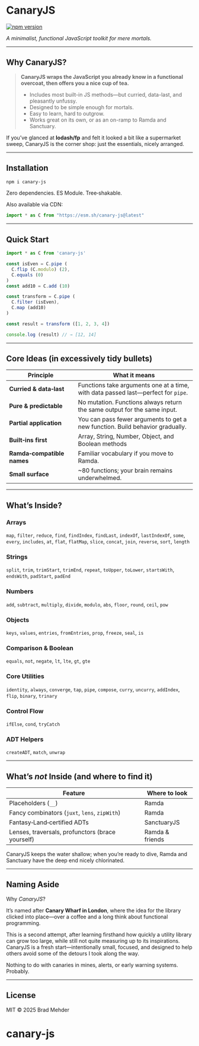 # CanaryJS

[![npm version](https://img.shields.io/npm/v/canary-js.svg)](https://www.npmjs.com/package/canary-js)


*A minimalist, functional JavaScript toolkit for mere mortals.*

---

## Why CanaryJS?

> **CanaryJS wraps the JavaScript you already know in a functional overcoat, then offers you a nice cup of tea.**
>
> * Includes most built-in JS methods—but curried, data-last, and pleasantly unfussy.
> * Designed to be simple enough for mortals.
> * Easy to learn, hard to outgrow.
> * Works great on its own, or as an on-ramp to Ramda and Sanctuary.

If you’ve glanced at **lodash/fp** and felt it looked a bit like a supermarket sweep, CanaryJS is the corner shop: just the essentials, nicely arranged.

---

## Installation

```bash
npm i canary-js
```

Zero dependencies. ES Module. Tree‑shakable.

Also available via CDN:

```js
import * as C from "https://esm.sh/canary-js@latest"
```

---

## Quick Start

```js
import * as C from 'canary-js'

const isEven = C.pipe (
  C.flip (C.modulo) (2),
  C.equals (0)
)
const add10 = C.add (10)

const transform = C.pipe (
  C.filter (isEven),
  C.map (add10)
)

const result = transform ([1, 2, 3, 4])

console.log (result) // → [12, 14]
```

---

## Core Ideas (in excessively tidy bullets)

| Principle                  | What it means                                                                     |
| -------------------------- | --------------------------------------------------------------------------------- |
| **Curried & data‑last**    | Functions take arguments one at a time, with data passed last—perfect for `pipe`. |
| **Pure & predictable**     | No mutation. Functions always return the same output for the same input.          |
| **Partial application**    | You can pass fewer arguments to get a new function. Build behavior gradually.     |
| **Built‑ins first**        | Array, String, Number, Object, and Boolean methods       |
| **Ramda‑compatible names** | Familiar vocabulary if you move to Ramda.                                               |
| **Small surface**          | \~80 functions; your brain remains underwhelmed.                                 |

---

## What’s Inside?

### Arrays

`map`, `filter`, `reduce`, `find`, `findIndex`, `findLast`, `indexOf`, `lastIndexOf`, `some`, `every`, `includes`, `at`, `flat`, `flatMap`, `slice`, `concat`, `join`, `reverse`, `sort`, `length`

### Strings

`split`, `trim`, `trimStart`, `trimEnd`, `repeat`, `toUpper`, `toLower`, `startsWith`, `endsWith`, `padStart`, `padEnd`

### Numbers

`add`, `subtract`, `multiply`, `divide`, `modulo`, `abs`, `floor`, `round`, `ceil`, `pow`

### Objects

`keys`, `values`, `entries`, `fromEntries`, `prop`, `freeze`, `seal`, `is`

### Comparison & Boolean

`equals`, `not`, `negate`, `lt`, `lte`, `gt`, `gte`

### Core Utilities

`identity`, `always`, `converge`, `tap`, `pipe`, `compose`, `curry`, `uncurry`, `addIndex`, `flip`, `binary`, `trinary`

### Control Flow

`ifElse`, `cond`, `tryCatch`

### ADT Helpers

`createADT`, `match`, `unwrap`

---

## What’s *not* Inside (and where to find it)

| Feature                                          | Where to look   |
| ------------------------------------------------ | --------------- |
| Placeholders (`__`)                              | Ramda           |
| Fancy combinators (`juxt`, `lens`, `zipWith`)    | Ramda           |
| Fantasy‑Land‑certified ADTs                      | SanctuaryJS     |
| Lenses, traversals, profunctors (brace yourself) | Ramda & friends |


CanaryJS keeps the water shallow; when you’re ready to dive, Ramda and Sanctuary have the deep end nicely chlorinated.

---

## Naming Aside

Why *CanaryJS*?

It’s named after **Canary Wharf in London**, where the idea for the library clicked into place—over a coffee and a long think about functional programming.

This is a second attempt, after learning firsthand how quickly a utility library can grow too large, while still not quite measuring up to its inspirations. CanaryJS is a fresh start—intentionally small, focused, and designed to help others avoid some of the detours I took along the way.

Nothing to do with canaries in mines, alerts, or early warning systems. Probably.

---

## License

MIT © 2025 Brad Mehder
# canary-js
